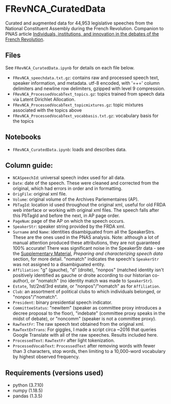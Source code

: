 # FRevNCA_CuratedData

Curated and augmented data for 44,953 legislative speeches from the National Constituent Assembly during the French Revolution.  Companion to PNAS article [Individuals, institutions, and innovation in the debates of the French Revolution](https://www.pnas.org/content/115/18/4607.short).

## Files

See `FRevNCA_CuratedData.ipynb` for details on each file below.

* `FRevNCA_speechdata.txt.gz`: contains raw and processed speech text, speaker information, and metadata.  utf-8 encoded, with '=+=' column delimiters and newline row delimiters, gzipped with level 9 compression.
* `FRevNCA_ProcessedVocabText_topics.gz`: topics trained from speech data via Latent Dirichlet Allocation.
* `FRevNCA_ProcessedVocabText_topicmixtures.gz`: topic mixtures associated with the topics above
* `FRevNCA_ProcessedVocabText_vocabbasis.txt.gz`: vocabulary basis for the topics

## Notebooks

* `FRevNCA_CuratedData.ipynb`: loads and describes data.

## Column guide:

* `NCASpeechId`: universal speech index used for all data.
* `Date`: date of the speech.  These were cleaned and corrected from the original, which had errors in order and in formatting.
* `OrigFile`: original xml file.
* `Volume`: original volume of the Archives Parlementaires (AP).
* `PbTagId`: location id used throughout the original xml, useful for old FRDA web interface or working with original xml files.  The speech falls after this PbTagId and before the next, in AP page order.
* `PageNum`: page of the AP on which the speech occurs.
* `SpeakerStr`: speaker string provided by the FRDA xml.
* `Surname` and `Name`: identities disambiguated from all the SpeakerStrs.  These are the ones used in the PNAS analysis.  Note: although a lot of manual attention produced these attributions, they are not guaranteed 100% accurate!  There was significant noise in the SpeakerStr data - see the [Supplementary Material](https://www.pnas.org/content/suppl/2018/04/16/1717729115.DCSupplemental), _Preparing and characterizing speech data_ section, for more detail. "nomatch" indicates the speech's `SpeakerStr` was not assigned to a disambiguated entity.
* `Affiliation`: "g" (gauche), "d" (droite), "nonpos" (matched identity isn't positively identified as gauche or droite according to our historian co-author), or "nomatch" (no identity match was made to `SpeakerStr`).
* `Estate`, 1st/2nd/3rd estate, or "nonpos"/"nomatch" as for `Affiliation`.
* `Club`: an assortment of political clubs to which individuals belonged, or "nonpos"/"nomatch".
* `President`: binary presidential speech indicator.
* `CommitteeStatus`: "newitem" (speaker as committee proxy introduces a decree proposal to the floor), "indebate" (committee proxy speaks in the midst of debate), or "noncomm" (speaker is not a committee proxy).
* `RawTextFr`: The raw speech text obtained from the original xml.
* `RawTextEnTrans`: For giggles, I made a script circa ~2016 that queries Google Translate with all of the raw speeches.  Results included here.
* `ProcessedText`: `RawTextFr` after light tokenization.
* `ProcessedVocabText`: `ProcessedText` after removing words with fewer than 3 characters, stop words, then limiting to a 10,000-word vocabulary by highest observed frequency.

## Requirements (versions used)

* python (3.7.10)
* numpy (1.18.5)
* pandas (1.3.5)
